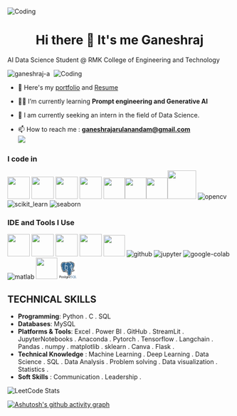<img align="center" alt="Coding" width="900" src="https://github.com/ganeshraj-a/ganeshraj-a/assets/79321086/832db4f7-f267-4905-884b-46a07d6de202">


<h1 align="center">Hi there 👋 It's me Ganeshraj</h1>

 
 AI Data Science Student @ RMK College of Engineering and Technology

<img align="right" alt="Coding" width="400" src="https://github.com/ganeshraj-a/ganeshraj-a/assets/79321086/68bc77cc-a618-469e-baa7-6a4ec7ca1986"> <p align="left"> 
<img src="https://komarev.com/ghpvc/?username=ganeshraj-a&label=Profile%20views&color=0e75b6&style=flat" alt="ganeshraj-a" /> </p>
- 🔭 Here's my [portfolio](https://ganeshraj-a.github.io/Portfolio/) and [Resume](https://drive.google.com/file/d/1bBe543laTHKaa1XItIRO5FGRuF-8NRqp/view?usp=drive_link)                      

- 🙇‍♂️ I’m currently learning **Prompt engineering and Generative AI**
- 👯 I am currently seeking an intern in the field of Data Science.
- 📫 How to reach me : **ganeshrajarulanandam@gmail.com**
<br /> [<img src="https://img.shields.io/badge/LinkedIn-0077B5?style=for-the-badge&logo=linkedin&logoColor=white" />](https://www.linkedin.com/in/ganesh-raj-9671371bb/)





### I code in 
<img height="50" width="50" src="https://img.icons8.com/color/48/000000/python.png" /> <img height="50" width="50" src="https://img.icons8.com/color/48/000000/c-programming.png" />  <img height="50" width="50" src="https://img.icons8.com/color/48/000000/tensorflow.png"/> <img height="50" width="50" src="https://img.icons8.com/color/48/000000/mysql-logo.png"/> <img width="48" height="48" src="https://img.icons8.com/fluency/48/pytorch.png"/><img width="48" height="48" src="https://img.icons8.com/color/48/pandas.png"/><img width="48" height="48" src="https://img.icons8.com/color/48/numpy.png"/><img width="64" height="64" src="https://img.icons8.com/nolan/64/flask.png"/> 
<img src="https://www.vectorlogo.zone/logos/opencv/opencv-icon.svg" alt="opencv" width="40" height="40"/>
<img src="https://upload.wikimedia.org/wikipedia/commons/0/05/Scikit_learn_logo_small.svg" alt="scikit_learn" width="40" height="40"/>
 <img src="https://seaborn.pydata.org/_images/logo-mark-lightbg.svg" alt="seaborn" width="40" height="40"/>




### IDE and Tools I Use
<img height="50" width="50" src="https://img.icons8.com/color/48/000000/visual-studio-code-2019.png"/> <img height="50" width="50" src="https://img.icons8.com/color/48/000000/pycharm.png"/> <img height="50" width="50" src="https://img.icons8.com/color/50/000000/git.png"/> <img height="50" width="50" src="https://img.icons8.com/dusk/64/000000/anaconda.png"/> 
<img width="48" height="48" src="https://img.icons8.com/color/48/power-bi.png"/>
<img width="50" height="50" src="https://img.icons8.com/ios-filled/50/github.png" alt="github"/>
<img width="48" height="48" src="https://img.icons8.com/fluency/48/jupyter.png" alt="jupyter"/>
<img width="48" height="48" src="https://img.icons8.com/color/48/google-colab.png" alt="google-colab"/>
<img src="https://upload.wikimedia.org/wikipedia/commons/2/21/Matlab_Logo.png" alt="matlab" width="40" height="40"/>
<img width="48" height="48" src="https://img.icons8.com/color/48/power-bi.png"/>
<img src="https://raw.githubusercontent.com/devicons/devicon/master/icons/postgresql/postgresql-original-wordmark.svg" alt="postgresql" width="40" height="40"/>

## TECHNICAL SKILLS
- **Programming**: Python . C . SQL
- **Databases**: MySQL
- **Platforms & Tools**: Excel . Power BI . GitHub . StreamLit . JupyterNotebooks . Anaconda . Pytorch . Tensorflow . Langchain . Pandas . numpy . matplotlib . sklearn . Canva . Flask .
- **Technical Knowledge** : Machine Learning . Deep Learning . Data Science . SQL . Data Analysis . Problem solving . Data visualization . Statistics .
- **Soft Skills** : Communication . Leadership .




![LeetCode Stats](https://leetcard.jacoblin.cool/kpkagraj?theme=light&font=Noto%20Serif%20Balinese)


[![Ashutosh's github activity graph](https://github-readme-activity-graph.vercel.app/graph?username=ganeshraj-a&bg_color=ffffff&color=0d73d3&line=0d0d0d&point=1f0000&area=true&hide_border=true)](https://github.com/ashutosh00710/github-readme-activity-graph)




